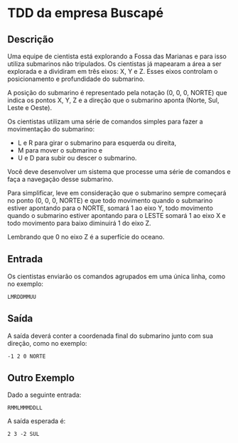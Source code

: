 # TDD da empresa Buscapé

## Descrição

Uma equipe de cientista está explorando a Fossa das Marianas e para isso utiliza submarinos não tripulados.
Os cientistas já mapearam a área a ser explorada e a dividiram em três eixos: X, Y e Z.
Esses eixos controlam o posicionamento e profundidade do submarino.

A posição do submarino é representado pela notação (0, 0, 0, NORTE) que indica os pontos X, Y, Z e
a direção que o submarino aponta (Norte, Sul, Leste e Oeste).

Os cientistas utilizam uma série de comandos simples para fazer a movimentação do submarino:

+ L e R para girar o submarino para esquerda ou direita,
+ M para mover o submarino e
+ U e D para subir ou descer o submarino.

Você deve desenvolver um sistema que processe uma série de comandos e faça a navegação desse submarino.

Para simplificar, leve em consideração que o submarino sempre começará no ponto (0, 0, 0, NORTE) e
que todo movimento quando o submarino estiver apontando para o NORTE, somará 1 ao eixo Y,
todo movimento quando o submarino estiver apontando para o LESTE somará 1 ao eixo X e
todo movimento para baixo diminuirá 1 do eixo Z.

Lembrando que 0 no eixo Z é a superfície do oceano.

## Entrada

Os cientistas enviarão os comandos agrupados em uma única linha, como no exemplo:

```
LMRDDMMUU
```

## Saída

A saída deverá conter a coordenada final do submarino junto com sua direção, como no exemplo:

```
-1 2 0 NORTE
```

## Outro Exemplo

Dado a seguinte entrada:

```
RMMLMMMDDLL
```

A saída esperada é:

```
2 3 -2 SUL
```
